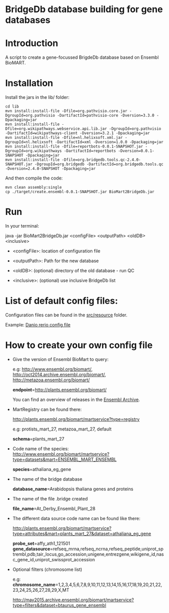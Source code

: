 # BridgeDb database building for gene databases

Introduction
============
A script to create a gene-focussed BrigdeDb database based on Ensembl BioMART.

Installation
============

Install the jars in the lib/ folder:

```shell
cd lib
mvn install:install-file -Dfile=org.pathvisio.core.jar -DgroupId=org.pathvisio -DartifactId=pathvisio-core -Dversion=3.3.0 -Dpackaging=jar
mvn install:install-file -Dfile=org.wikipathways.webservice.api.lib.jar -DgroupId=org.pathvisio -DartifactId=wikipathways-client -Dversion=3.2.1 -Dpackaging=jar
mvn install:install-file -Dfile=nl.helixsoft.xml.jar -DgroupId=nl.helixsoft -DartifactId=xml -Dversion=1.0.0 -Dpackaging=jar
mvn install:install-file -Dfile=reportbots-0.0.1-SNAPSHOT.jar -DgroupId=org.wikipathways -DartifactId=reportbots -Dversion=0.0.1-SNAPSHOT -Dpackaging=jar
mvn install:install-file -Dfile=org.bridgedb.tools.qc-2.4.0-SNAPSHOT.jar -DgroupId=org.bridgedb -DartifactId=org.bridgedb.tools.qc -Dversion=2.4.0-SNAPSHOT -Dpackaging=jar
```

And then compile the code:

```shell
mvn clean assembly:single
cp ./target/create.ensembl-0.0.1-SNAPSHOT.jar BioMart2BridgeDb.jar
``` 

Run
============
In your terminal:

java -jar BioMart2BridgeDb.jar \<configFile\> \<outputPath\> \<oldDB\> \<inclusive\>

- \<configFile\>: location of configuration file

- \<outputPath\>: Path for the new database

- \<oldDB\>: (optional) directory of the old database - run QC

- \<inclusive\>: (optional) use inclusive BridgeDb list

List of default config files:
============

Configuration files can be found in the [src/resource](src/resource) folder.

Example: [Danio rerio config file](https://raw.githubusercontent.com/JonathanMELIUS/BioMartScript/bc62ed7fba16dd143292ee10fb4e261d196dd7a6/src/resource/DanioRerio.config)

How to create your own config file
============
* Give the version of Ensembl BioMart to query:

    e.g: http://www.ensembl.org/biomart/, http://oct2014.archive.ensembl.org/biomart/,	http://metazoa.ensembl.org/biomart/

    **endpoint**=http://plants.ensembl.org/biomart/
    
    You can find an overview of releases in the [Ensembl Archive](http://www.ensembl.org/info/website/archives/index.html).

* MartRegistry can be found there:
    
    http://plants.ensembl.org/biomart/martservice?type=registry

    e.g: protists_mart_27, metazoa_mart_27, default

    **schema**=plants_mart_27

* Code name of the species: http://www.ensembl.org/biomart/martservice?type=datasets&mart=ENSEMBL_MART_ENSEMBL

    **species**=athaliana_eg_gene

* The name of the bridge database

    **database_name**=Arabidopsis thaliana genes and proteins

* The name of the file .bridge created

    **file_name**=At_Derby_Ensembl_Plant_28

* The different data source code name can be found like there:

    http://plants.ensembl.org/biomart/martservice?type=attributes&mart=plants_mart_27&dataset=athaliana_eg_gene

    **probe_set**=affy_ath1_121501
    **gene_datasource**=refseq_mrna,refseq_ncrna,refseq_peptide,uniprot_sptrembl,pdb,tair_locus,go_accession,unigene,entrezgene,wikigene_id,nasc_gene_id,uniprot_swissprot_accession

* Optional filters (chromosome list)

    e.g: **chromosome_name**=1,2,3,4,5,6,7,8,9,10,11,12,13,14,15,16,17,18,19,20,21,22,23,24,25,26,27,28,29,X,MT
 
    http://may2015.archive.ensembl.org/biomart/martservice?type=filters&dataset=btaurus_gene_ensembl
